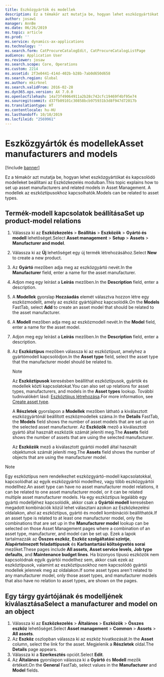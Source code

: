 ```yaml
---
title: Eszközgyártók és modellek
description: Ez a témakör azt mutatja be, hogyan lehet eszközgyártókat és kapcsolódó modelleket beállítani az Eszközkezelés modulban.
author: josaw1
manager: AnnBe
ms.date: 06/26/2019
ms.topic: article
ms.prod: ''
ms.service: dynamics-ax-applications
ms.technology: ''
ms.search.form: CatProcureCatalogEdit, CatProcureCatalogListPage
audience: Application User
ms.reviewer: josaw
ms.search.scope: Core, Operations
ms.custom: 2214
ms.assetid: 2f3e0441-414d-402b-b28b-7ab0d650d658
ms.search.region: Global
ms.author: mkirknel
ms.search.validFrom: 2016-02-28
ms.dyn365.ops.version: AX 7.0.0
ms.openlocfilehash: 14a73f49064911a2b28c742cfc19469f4bf95e74
ms.sourcegitcommit: d37fb09101c30858bcb975931b3d8f947d72017b
ms.translationtype: HT
ms.contentlocale: hu-HU
ms.lasthandoff: 10/10/2019
ms.locfileid: "2569961"
---
```

# <a name="asset-manufacturers-and-models"></a><span data-ttu-id="d8476-103">Eszközgyártók és modellek</span><span class="sxs-lookup"><span data-stu-id="d8476-103">Asset manufacturers and models</span></span>

[!include [banner](../../includes/banner.md)]

 

<span data-ttu-id="d8476-104">Ez a témakör azt mutatja be, hogyan lehet eszközgyártókat és kapcsolódó modelleket beállítani az Eszközkezelés modulban.</span><span class="sxs-lookup"><span data-stu-id="d8476-104">This topic explains how to set up asset manufacturers and related models in Asset Management.</span></span> <span data-ttu-id="d8476-105">A modellek az eszköztípusokhoz kapcsolhatók.</span><span class="sxs-lookup"><span data-stu-id="d8476-105">Models can be related to asset types.</span></span>

## <a name="set-up-product-model-relations"></a><span data-ttu-id="d8476-106">Termék-modell kapcsolatok beállítása</span><span class="sxs-lookup"><span data-stu-id="d8476-106">Set up product-model relations</span></span>

1. <span data-ttu-id="d8476-107">Válassza ki az **Eszközkezelés** \> **Beállítás** \> **Eszközök** \> **Gyártó és modell** lehetőséget.</span><span class="sxs-lookup"><span data-stu-id="d8476-107">Select **Asset management** \> **Setup** \> **Assets** \> **Manufacturer and model**.</span></span>
2. <span data-ttu-id="d8476-108">Válassza ki az **Új** lehetőséget egy új termék létrehozásához.</span><span class="sxs-lookup"><span data-stu-id="d8476-108">Select **New** to create a new product.</span></span>
3. <span data-ttu-id="d8476-109">Az **Gyártó** mezőben adja meg az eszközgyártó nevét.</span><span class="sxs-lookup"><span data-stu-id="d8476-109">In the **Manufacturer** field, enter a name for the asset manufacturer.</span></span>
4. <span data-ttu-id="d8476-110">Adjon meg egy leírást a **Leírás** mezőben.</span><span class="sxs-lookup"><span data-stu-id="d8476-110">In the **Description** field, enter a description.</span></span>
5. <span data-ttu-id="d8476-111">A **Modellek** gyorslap **Hozzáadás** elemét választva hozzon létre egy eszközmodellt, amely az eszköz gyártójához kapcsolódik.</span><span class="sxs-lookup"><span data-stu-id="d8476-111">On the **Models** FastTab, select **Add** to create an asset model that should be related to the asset manufacturer.</span></span>
6. <span data-ttu-id="d8476-112">A **Modell** mezőben adja meg az eszközmodell nevét.</span><span class="sxs-lookup"><span data-stu-id="d8476-112">In the **Model** field, enter a name for the asset model.</span></span>
7. <span data-ttu-id="d8476-113">Adjon meg egy leírást a **Leírás** mezőben.</span><span class="sxs-lookup"><span data-stu-id="d8476-113">In the **Description** field, enter a description.</span></span>
8. <span data-ttu-id="d8476-114">Az **Eszköztípus** mezőben válassza ki az eszköztípust, amelyhez a gyártómodell kapcsolódjon.</span><span class="sxs-lookup"><span data-stu-id="d8476-114">In the **Asset type** field, select the asset type that the manufacturer model should be related to.</span></span>

    > [!NOTE]
    > <span data-ttu-id="d8476-115">Az **Eszköztípusok** keresésben beállíthat eszköztípusok, gyártók és modellek közti kapcsolatokat.</span><span class="sxs-lookup"><span data-stu-id="d8476-115">You can also set up relations for asset types, manufacturers, and models in the **Asset types** lookup.</span></span> <span data-ttu-id="d8476-116">További tudnivalókért lásd: [Eszköztípus létrehozása](../setup-for-objects/object-types.md).</span><span class="sxs-lookup"><span data-stu-id="d8476-116">For more information, see [Create asset type](../setup-for-objects/object-types.md).</span></span>

    <span data-ttu-id="d8476-117">A **Részletek** gyorslapon a **Modellek** mezőben látható a kiválasztott eszközgyártónál beállított eszközmodellek száma.</span><span class="sxs-lookup"><span data-stu-id="d8476-117">In the **Details** FastTab, the **Models** field shows the number of asset models that are set up on the selected asset manufacturer.</span></span> <span data-ttu-id="d8476-118">Az **Eszközök** mező a kiválasztott gyártó által használt eszközök számát jeleníti meg.</span><span class="sxs-lookup"><span data-stu-id="d8476-118">The **Assets** field shows the number of assets that are using the selected manufacturer.</span></span>
    
    <span data-ttu-id="d8476-119">Az **Eszközök** mező a kiválasztott gyártói modell által használt objektumok számát jeleníti meg.</span><span class="sxs-lookup"><span data-stu-id="d8476-119">The **Assets** field shows the number of objects that are using the manufacturer model.</span></span>

> [!NOTE]
> <span data-ttu-id="d8476-120">Egy eszköztípus nem rendelkezhet eszközgyártó-modell kapcsolatokkal, kapcsolódhat az egyik eszközgyártói modellhez, vagy több eszközgyártói modellhez.</span><span class="sxs-lookup"><span data-stu-id="d8476-120">An asset type can have no asset manufacturer model relations, it can be related to one asset manufacturer model, or it can be related multiple asset manufacturer models.</span></span> <span data-ttu-id="d8476-121">Ha egy eszköztípus legalább egy gyártó modelljéhez kapcsolódik, akkor csak a **Gyártói modell** keresésben megadott kombinációk közül lehet választani azokon az Eszközkezelési oldalakon, ahol az eszköztípus, gyártó és modell kombinációi beállíthatók.</span><span class="sxs-lookup"><span data-stu-id="d8476-121">If an asset type is related to at least one manufacturer model, only the combinations that are set up in the **Manufacturer model** lookup can be selected on those Asset Management pages where a combination of an asset type, manufacturer, and model can be set up.</span></span> <span data-ttu-id="d8476-122">Ezek a lapok tartalmazzák az **Összes eszköz**, **Eszköz szolgáltatási szintje**, **Alapértelmezett feladattípusok** és **Karbantartási költségvetés sorai** mezőket.</span><span class="sxs-lookup"><span data-stu-id="d8476-122">These pages include **All assets**, **Asset service levels**, **Job type defaults**, and **Maintenance budget lines**.</span></span> <span data-ttu-id="d8476-123">Ha bizonyos típusú eszközök nem kapcsolódnak egyik gyártói modellhez sem, akkor csak ezek az eszköztípusok, valamint az eszköztípusokhoz nem kapcsolódó gyártói modellek jelennek meg az oldalakon.</span><span class="sxs-lookup"><span data-stu-id="d8476-123">If some asset types aren't related to any manufacturer model, only those asset types, and manufacturer models that also have no relation to asset types, are shown on the pages.</span></span>

## <a name="select-a-manufacturer-and-model-on-an-object"></a><span data-ttu-id="d8476-124">Egy tárgy gyártójának és modelljének kiválasztása</span><span class="sxs-lookup"><span data-stu-id="d8476-124">Select a manufacturer and model on an object</span></span>

1. <span data-ttu-id="d8476-125">Válassza ki az **Eszközkezelés** \> **Általános** \> **Eszközök** \> **Összes eszköz** lehetőséget.</span><span class="sxs-lookup"><span data-stu-id="d8476-125">Select **Asset management** \> **Common** \> **Assets** \> **All assets**.</span></span>
2. <span data-ttu-id="d8476-126">Az **Eszköz** oszlopban válassza ki az eszköz hivatkozását.</span><span class="sxs-lookup"><span data-stu-id="d8476-126">In the **Asset** column, select the link for the asset.</span></span> <span data-ttu-id="d8476-127">Megjelenik a **Részletek** oldal.</span><span class="sxs-lookup"><span data-stu-id="d8476-127">The **Details** page appears.</span></span>
3. <span data-ttu-id="d8476-128">Válassza ki a **Szerkesztés** opciót.</span><span class="sxs-lookup"><span data-stu-id="d8476-128">Select **Edit**.</span></span>
4. <span data-ttu-id="d8476-129">Az **Általános** gyorslapon válassza ki a **Gyártó** és **Modell** mezők értékeit.</span><span class="sxs-lookup"><span data-stu-id="d8476-129">On the **General** FastTab, select values in the **Manufacturer** and **Model** fields.</span></span>
